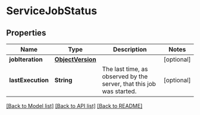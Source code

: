 # ServiceJobStatus

## Properties
Name | Type | Description | Notes
------------ | ------------- | ------------- | -------------
**jobIteration** | [**ObjectVersion**](ObjectVersion.md) |  | [optional] 
**lastExecution** | **String** | The last time, as observed by the server, that this job was started.  | [optional] 

[[Back to Model list]](../README.md#documentation-for-models) [[Back to API list]](../README.md#documentation-for-api-endpoints) [[Back to README]](../README.md)



